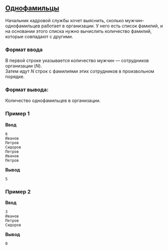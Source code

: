 ## [Однофамильцы](../../../solutions/3.2/32_k.py)

Начальник кадровой службы хочет выяснить, сколько мужчин-однофамильцев работает в организации. У него есть список фамилий, и на основании этого списка нужно вычислить количество фамилий, которые совпадают с другими.

### Формат ввода

В первой строке указывается количество мужчин — сотрудников организации ($N$).\
Затем идут $N$ строк с фамилиями этих сотрудников в произвольном порядке.

### Формат вывода:

Количество однофамильцев в организации.

### Пример 1

__Ввод__
```plaintext
6
Иванов
Петров
Сидоров
Петров
Иванов
Петров
```

__Вывод__
```plaintext
5
```

### Пример 2

__Ввод__
```plaintext
3
Иванов
Петров
Сидоров
```

__Вывод__
```plaintext
0
```